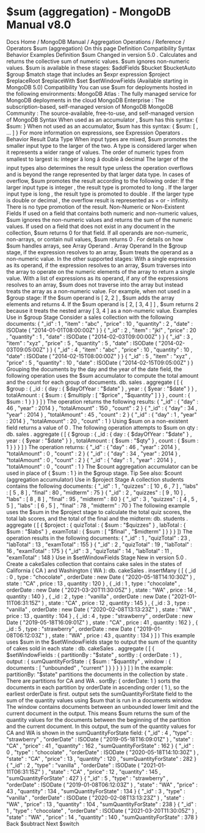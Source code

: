 # $sum (aggregation) - MongoDB Manual v8.0


Docs Home / MongoDB Manual / Aggregation Operations / Reference / Operators $sum (aggregation) On this page Definition Compatibility Syntax Behavior Examples Definition $sum Changed in version 5.0 . Calculates and returns the collective sum of numeric values. $sum ignores non-numeric values. $sum is available in these stages: $addFields $bucket $bucketAuto $group $match stage that includes an $expr expression $project $replaceRoot $replaceWith $set $setWindowFields (Available starting in MongoDB 5.0) Compatibility You can use $sum for deployments hosted in the following
environments: MongoDB Atlas : The fully
managed service for MongoDB deployments in the cloud MongoDB Enterprise : The
subscription-based, self-managed version of MongoDB MongoDB Community : The
source-available, free-to-use, and self-managed version of MongoDB Syntax When used as an accumulator , $sum has this syntax: { $sum: <expression> } When not used as an accumulator, $sum has this syntax: { $sum: [ <expression1>, <expression2> ... ]  } For more information on expressions, see Expression Operators . Behavior Result Data Type When input types are mixed, $sum promotes the smaller input
type to the larger of the two. A type is considered larger when it
represents a wider range of values. The order of numeric types from
smallest to largest is: integer â long â double â decimal The larger of the input types also determines the result type unless
the operation overflows and is beyond the range represented by that
larger data type. In cases of overflow, $sum promotes the
result according to the following order: If the larger input type is integer , the result type
is promoted to long . If the larger input type is long , the result type is
promoted to double . If the larger type is double or decimal , the overflow result is represented
as + or - infinity. There is no type promotion of the result. Non-Numeric or Non-Existent Fields If used on a field that contains both numeric and non-numeric values, $sum ignores the non-numeric values and returns the sum of the
numeric values. If used on a field that does not exist in any document in the collection, $sum returns 0 for that field. If all operands are non-numeric, non-arrays, or contain null values, $sum returns 0 . For details on how $sum handles arrays,
see Array Operand . Array Operand In the $group stage, if the expression resolves to an array, $sum treats the operand as a non-numeric value. In the other supported stages: With a single expression as its operand, if the expression resolves
to an array, $sum traverses into the array to operate on the
numeric elements of the array to return a single value. With a list of expressions as its operand, if any of the expressions
resolves to an array, $sum does not traverse into the
array but instead treats the array as a non-numeric value. For example, when not used in a $group stage: If the $sum operand is [ 2, 2 ] , $sum adds the array
elements and returns 4. If the $sum operand is [ 2, [ 3, 4 ] ] , $sum returns 2
because it treats the nested array [ 3, 4 ] as a non-numeric
value. Examples Use in $group Stage Consider a sales collection with the following documents: { "_id" : 1 , "item" : "abc" , "price" : 10 , "quantity" : 2 , "date" : ISODate ( "2014-01-01T08:00:00Z" ) } { "_id" : 2 , "item" : "jkl" , "price" : 20 , "quantity" : 1 , "date" : ISODate ( "2014-02-03T09:00:00Z" ) } { "_id" : 3 , "item" : "xyz" , "price" : 5 , "quantity" : 5 , "date" : ISODate ( "2014-02-03T09:05:00Z" ) } { "_id" : 4 , "item" : "abc" , "price" : 10 , "quantity" : 10 , "date" : ISODate ( "2014-02-15T08:00:00Z" ) } { "_id" : 5 , "item" : "xyz" , "price" : 5 , "quantity" : 10 , "date" : ISODate ( "2014-02-15T09:05:00Z" ) } Grouping the documents by the day and the year of the date field,
the following operation uses the $sum accumulator to compute the
total amount and the count for each group of documents. db. sales . aggregate ( [ { $group : { _id : { day : { $dayOfYear : "$date" } , year : { $year : "$date" } } , totalAmount : { $sum : { $multiply : [ "$price" , "$quantity" ] } } , count : { $sum : 1 } } } ] ) The operation returns the following results: { "_id" : { "day" : 46 , "year" : 2014 } , "totalAmount" : 150 , "count" : 2 } { "_id" : { "day" : 34 , "year" : 2014 } , "totalAmount" : 45 , "count" : 2 } { "_id" : { "day" : 1 , "year" : 2014 } , "totalAmount" : 20 , "count" : 1 } Using $sum on a non-existent field returns a value of 0 .
The following operation attempts to $sum on qty : db. sales . aggregate ( [ { $group : { _id : { day : { $dayOfYear : "$date" } , year : { $year : "$date" } } , totalAmount : { $sum : "$qty" } , count : { $sum : 1 } } } ] ) The operation returns: { "_id" : { "day" : 46 , "year" : 2014 } , "totalAmount" : 0 , "count" : 2 } { "_id" : { "day" : 34 , "year" : 2014 } , "totalAmount" : 0 , "count" : 2 } { "_id" : { "day" : 1 , "year" : 2014 } , "totalAmount" : 0 , "count" : 1 } The $count aggregation accumulator can be used in place of { $sum : 1 } in the $group stage. Tip See also: $count (aggregation accumulator) Use in $project Stage A collection students contains the following documents: { "_id" : 1 , "quizzes" : [ 10 , 6 , 7 ] , "labs" : [ 5 , 8 ] , "final" : 80 , "midterm" : 75 } { "_id" : 2 , "quizzes" : [ 9 , 10 ] , "labs" : [ 8 , 8 ] , "final" : 95 , "midterm" : 80 } { "_id" : 3 , "quizzes" : [ 4 , 5 , 5 ] , "labs" : [ 6 , 5 ] , "final" : 78 , "midterm" : 70 } The following example uses the $sum in the $project stage to calculate the total quiz scores, the
total lab scores, and the total of the final and the midterm: db. students . aggregate ( [ { $project : { quizTotal : { $sum : "$quizzes" } , labTotal : { $sum : "$labs" } , examTotal : { $sum : [ "$final" , "$midterm" ] } } } ]) The operation results in the following documents: { "_id" : 1 , "quizTotal" : 23 , "labTotal" : 13 , "examTotal" : 155 } { "_id" : 2 , "quizTotal" : 19 , "labTotal" : 16 , "examTotal" : 175 } { "_id" : 3 , "quizTotal" : 14 , "labTotal" : 11 , "examTotal" : 148 } Use in $setWindowFields Stage New in version 5.0 . Create a cakeSales collection that contains cake sales in the states
of California ( CA ) and Washington ( WA ): db. cakeSales . insertMany ( [ { _id : 0 , type : "chocolate" , orderDate : new Date ( "2020-05-18T14:10:30Z" ) , state : "CA" , price : 13 , quantity : 120 } , { _id : 1 , type : "chocolate" , orderDate : new Date ( "2021-03-20T11:30:05Z" ) , state : "WA" , price : 14 , quantity : 140 } , { _id : 2 , type : "vanilla" , orderDate : new Date ( "2021-01-11T06:31:15Z" ) , state : "CA" , price : 12 , quantity : 145 } , { _id : 3 , type : "vanilla" , orderDate : new Date ( "2020-02-08T13:13:23Z" ) , state : "WA" , price : 13 , quantity : 104 } , { _id : 4 , type : "strawberry" , orderDate : new Date ( "2019-05-18T16:09:01Z" ) , state : "CA" , price : 41 , quantity : 162 } , { _id : 5 , type : "strawberry" , orderDate : new Date ( "2019-01-08T06:12:03Z" ) , state : "WA" , price : 43 , quantity : 134 } ] ) This example uses $sum in the $setWindowFields stage to output the sum of the quantity of cakes sold in each state : db. cakeSales . aggregate ( [ { $setWindowFields : { partitionBy : "$state" , sortBy : { orderDate : 1 } , output : { sumQuantityForState : { $sum : "$quantity" , window : { documents : [ "unbounded" , "current" ] } } } } } ] ) In the example: partitionBy: "$state" partitions the documents in the collection by state . There are partitions for CA and WA . sortBy: { orderDate: 1 } sorts the documents in each partition by orderDate in ascending order ( 1 ), so the earliest orderDate is first. output sets the sumQuantityForState field to the sum of the quantity values using $sum that is run in a documents window. The window contains documents between
an unbounded lower limit and the current document in the
output. This means $sum returns the sum of the quantity values for the documents between the beginning of the partition and
the current document. In this output, the sum of the quantity values for CA and WA is shown in the sumQuantityForState field: { "_id" : 4 , "type" : "strawberry" , "orderDate" : ISODate ( "2019-05-18T16:09:01Z" ) , "state" : "CA" , "price" : 41 , "quantity" : 162 , "sumQuantityForState" : 162 } { "_id" : 0 , "type" : "chocolate" , "orderDate" : ISODate ( "2020-05-18T14:10:30Z" ) , "state" : "CA" , "price" : 13 , "quantity" : 120 , "sumQuantityForState" : 282 } { "_id" : 2 , "type" : "vanilla" , "orderDate" : ISODate ( "2021-01-11T06:31:15Z" ) , "state" : "CA" , "price" : 12 , "quantity" : 145 , "sumQuantityForState" : 427 } { "_id" : 5 , "type" : "strawberry" , "orderDate" : ISODate ( "2019-01-08T06:12:03Z" ) , "state" : "WA" , "price" : 43 , "quantity" : 134 , "sumQuantityForState" : 134 } { "_id" : 3 , "type" : "vanilla" , "orderDate" : ISODate ( "2020-02-08T13:13:23Z" ) , "state" : "WA" , "price" : 13 , "quantity" : 104 , "sumQuantityForState" : 238 } { "_id" : 1 , "type" : "chocolate" , "orderDate" : ISODate ( "2021-03-20T11:30:05Z" ) , "state" : "WA" , "price" : 14 , "quantity" : 140 , "sumQuantityForState" : 378 } Back $subtract Next $switch
